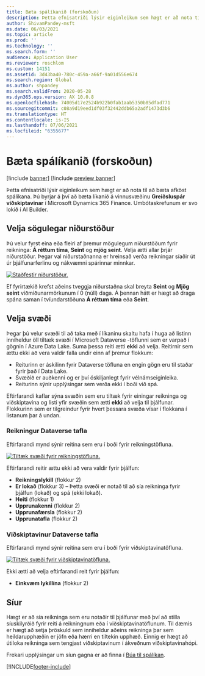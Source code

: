 ```yaml
---
title: Bæta spálíkanið (forskoðun)
description: Þetta efnisatriði lýsir eiginleikum sem hægt er að nota til að bæta afköst spálíkana.
author: ShivamPandey-msft
ms.date: 06/03/2021
ms.topic: article
ms.prod: ''
ms.technology: ''
ms.search.form: ''
audience: Application User
ms.reviewer: roschlom
ms.custom: 14151
ms.assetid: 3d43ba40-780c-459a-a66f-9a01d556e674
ms.search.region: Global
ms.author: shpandey
ms.search.validFrom: 2020-05-28
ms.dyn365.ops.version: AX 10.0.8
ms.openlocfilehash: 74005d17e2524b922b0fab1aab5350b85dfad771
ms.sourcegitcommit: c08a9d19eed1df03f32442ddb65a2adf1473d3b6
ms.translationtype: HT
ms.contentlocale: is-IS
ms.lasthandoff: 07/06/2021
ms.locfileid: "6355677"
---
```

# <a name="improve-the-prediction-model-preview"></a>Bæta spálíkanið (forskoðun)

[!include [banner](../includes/banner.md)]
[!include [preview banner](../includes/preview-banner.md)]

Þetta efnisatriði lýsir eiginleikum sem hægt er að nota til að bæta afköst spálíkana. Þú byrjar á því að bæta líkanið á vinnusvæðinu **Greiðsluspár viðskiptavinar** í Microsoft Dynamics 365 Finance. Umbótaskrefunum er svo lokið í AI Builder.

## <a name="select-historical-outcomes"></a>Velja sögulegar niðurstöður

Þú velur fyrst eina eða fleiri af þremur mögulegum niðurstöðum fyrir reikninga: **Á réttum tíma**, **Seint** og **mjög seint**. Velja ætti allar þrjár niðurstöður. Þegar val niðurstaðnanna er hreinsað verða reikningar síaðir út úr þjálfunarferlinu og nákvæmni spárinnar minnkar.

[![Staðfestir niðurstöður.](./media/confirm-3-outcomes.png)](./media/confirm-3-outcomes.png)

Ef fyrirtækið krefst aðeins tveggja niðurstaðna skal breyta **Seint** og **Mjög seint** viðmiðunarmörkunum í 0 (núll) daga. Á þennan hátt er hægt að draga spána saman í tvíundarstöðuna **Á réttum tíma** eða **Seint**.

## <a name="select-fields"></a>Velja svæði

Þegar þú velur svæði til að taka með í líkaninu skaltu hafa í huga að listinn inniheldur öll tiltæk svæði í Microsoft Dataverse -töflunni sem er varpað í gögnin í Azure Data Lake. Suma þessa reiti ætti **ekki** að velja. Reitirnir sem ættu ekki að vera valdir falla undir einn af þremur flokkum:

- Reiturinn er áskilinn fyrir Dataverse töfluna en engin gögn eru til staðar fyrir það í Data Lake.
- Svæðið er auðkenni og er því óskiljanlegt fyrir vélnámseiginleika.
- Reiturinn sýnir upplýsingar sem verða ekki í boði við spá.

Eftirfarandi kaflar sýna svæðin sem eru tiltæk fyrir einingar reikninga og viðskiptavina og listi yfir svæðin sem ætti **ekki** að velja til þjálfunar. Flokkurinn sem er tilgreindur fyrir hvert þessara svæða vísar í flokkana í listanum þar á undan.
 
### <a name="invoice-dataverse-table"></a>Reikningur Dataverse tafla

Eftirfarandi mynd sýnir reitina sem eru í boði fyrir reikningstöfluna.

[![Tiltæk svæði fyrir reikningstöfluna.](./media/available-fields.png)](./media/available-fields.png)

Eftirfarandi reitir ættu ekki að vera valdir fyrir þjálfun:

- **Reikningslykill** (flokkur 2)
- **Er lokað** (flokkur 3) – Þetta svæði er notað til að sía reikninga fyrir þjálfun (lokað) og spá (ekki lokað).
- **Heiti** (flokkur 1)
- **Upprunakenni** (flokkur 2)
- **Upprunafærsla** (flokkur 2)
- **Upprunatafla** (flokkur 2)

### <a name="customer-dataverse-table"></a>Viðskiptavinur Dataverse tafla

Eftirfarandi mynd sýnir reitina sem eru í boði fyrir viðskiptavinatöfluna.

[![Tiltæk svæði fyrir viðskiptavinatöfluna.](./media/related-entities.png)](./media/related-entities.png)

Ekki ætti að velja eftirfarandi reit fyrir þjálfun:

- **Einkvæm lykillína** (flokkur 2)

## <a name="filters"></a>Síur

Hægt er að sía reikninga sem eru notaðir til þjálfunar með því að stilla síuskilyrðið fyrir reiti á reikningnum eða í viðskiptavinatöflunum. Til dæmis er hægt að setja þröskuld sem inniheldur aðeins reikninga þar sem heildarupphæðin er jöfn eða hærri en tiltekin upphæð. Einnig er hægt að útiloka reikninga sem tengjast viðskiptavinum í ákveðnum viðskiptavinahópi.

Frekari upplýsingar um síun gagna er að finna í [Búa til spálíkan](https://docs.microsoft.com/ai-builder/prediction-create-model#filter-your-data).

[!INCLUDE[footer-include](../../includes/footer-banner.md)]
